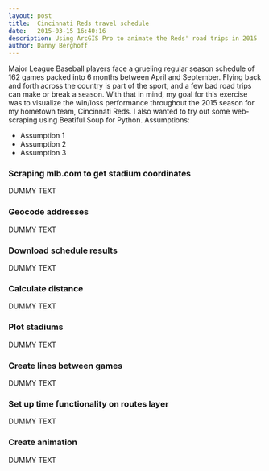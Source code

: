 ```yaml
---
layout: post
title:  Cincinnati Reds travel schedule
date:   2015-03-15 16:40:16
description: Using ArcGIS Pro to animate the Reds' road trips in 2015
author: Danny Berghoff
---
```

Major League Baseball players face a grueling regular season schedule of 162 games packed into 6 months between April and September. Flying back and forth across the country is part of the sport, and a few bad road trips can make or break a season. With that in mind, my goal for this exercise was to visualize the win/loss performance throughout the 2015 season for my hometown team, Cincinnati Reds. I also wanted to try out some web-scraping using Beatiful Soup for Python.
Assumptions:
<ul>
	<li>Assumption 1</li>
	<li>Assumption 2</li>
	<li>Assumption 3</li>
</ul>
<h3>Scraping mlb.com to get stadium coordinates</h3>
DUMMY TEXT
<h3>Geocode addresses</h3>
DUMMY TEXT
<h3>Download schedule results</h3>
DUMMY TEXT
<h3>Calculate distance</h3>
DUMMY TEXT
<h3>Plot stadiums</h3>
DUMMY TEXT
<h3>Create lines between games</h3>
DUMMY TEXT
<h3>Set up time functionality on routes layer</h3>
DUMMY TEXT
<h3>Create animation</h3>
DUMMY TEXT

